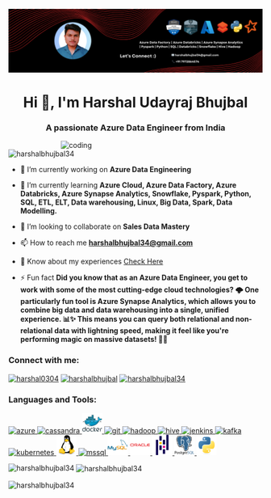 ![logo](https://github.com/Harshalbhujbal34/Harshalbhujbal34/blob/main/Harshal%20Bhujbal.png)
<h1 align="center">Hi 👋, I'm Harshal Udayraj Bhujbal</h1>
<h3 align="center">A passionate Azure Data Engineer from India</h3>

<img align="right" alt="coding" width="400" src="https://user-images.githubusercontent.com/55389276/140866485-8fb1c876-9a8f-4d6a-98dc-08c4981eaf70.gif">

<p align="left"> <img src="https://komarev.com/ghpvc/?username=harshalbhujbal34&label=Profile%20views&color=0e75b6&style=flat" alt="harshalbhujbal34" /> </p>

- 🔭 I’m currently working on **Azure Data Engineering**

- 🌱 I’m currently learning **Azure Cloud, Azure Data Factory, Azure Databricks, Azure Synapse Analytics, Snowflake, Pyspark, Python, SQL, ETL, ELT, Data warehousing, Linux, Big Data, Spark, Data Modelling.**

- 👯 I’m looking to collaborate on **Sales Data Mastery**

- 📫 How to reach me **harshalbhujbal34@gmail.com**

- 📄 Know about my experiences [Check Here](https://drive.google.com/file/d/12tYtCyAW8YCLT5qPnRs11G-Sw-hX0Ppi/view?usp=drive_link)

- ⚡ Fun fact **Did you know that as an Azure Data Engineer, you get to work with some of the most cutting-edge cloud technologies? 🌩️ One particularly fun tool is Azure Synapse Analytics, which allows you to combine big data and data warehousing into a single, unified experience. 📊✨ This means you can query both relational and non-relational data with lightning speed, making it feel like you're performing magic on massive datasets! 🎩🔮**

<h3 align="left">Connect with me:</h3>
<p align="left">
<a href="https://twitter.com/harshal0304" target="blank"><img align="center" src="https://raw.githubusercontent.com/rahuldkjain/github-profile-readme-generator/master/src/images/icons/Social/twitter.svg" alt="harshal0304" height="30" width="40" /></a>
<a href="https://linkedin.com/in/harshalbhujbal" target="blank"><img align="center" src="https://raw.githubusercontent.com/rahuldkjain/github-profile-readme-generator/master/src/images/icons/Social/linked-in-alt.svg" alt="harshalbhujbal" height="30" width="40" /></a>
<a href="https://www.hackerrank.com/harshalbhujbal34" target="blank"><img align="center" src="https://raw.githubusercontent.com/rahuldkjain/github-profile-readme-generator/master/src/images/icons/Social/hackerrank.svg" alt="harshalbhujbal34" height="30" width="40" /></a>
</p>

<h3 align="left">Languages and Tools:</h3>
<p align="left"> <a href="https://azure.microsoft.com/en-in/" target="_blank" rel="noreferrer"> <img src="https://www.vectorlogo.zone/logos/microsoft_azure/microsoft_azure-icon.svg" alt="azure" width="40" height="40"/> </a> <a href="https://cassandra.apache.org/" target="_blank" rel="noreferrer"> <img src="https://www.vectorlogo.zone/logos/apache_cassandra/apache_cassandra-icon.svg" alt="cassandra" width="40" height="40"/> </a> <a href="https://www.docker.com/" target="_blank" rel="noreferrer"> <img src="https://raw.githubusercontent.com/devicons/devicon/master/icons/docker/docker-original-wordmark.svg" alt="docker" width="40" height="40"/> </a> <a href="https://git-scm.com/" target="_blank" rel="noreferrer"> <img src="https://www.vectorlogo.zone/logos/git-scm/git-scm-icon.svg" alt="git" width="40" height="40"/> </a> <a href="https://hadoop.apache.org/" target="_blank" rel="noreferrer"> <img src="https://www.vectorlogo.zone/logos/apache_hadoop/apache_hadoop-icon.svg" alt="hadoop" width="40" height="40"/> </a> <a href="https://hive.apache.org/" target="_blank" rel="noreferrer"> <img src="https://www.vectorlogo.zone/logos/apache_hive/apache_hive-icon.svg" alt="hive" width="40" height="40"/> </a> <a href="https://www.jenkins.io" target="_blank" rel="noreferrer"> <img src="https://www.vectorlogo.zone/logos/jenkins/jenkins-icon.svg" alt="jenkins" width="40" height="40"/> </a> <a href="https://kafka.apache.org/" target="_blank" rel="noreferrer"> <img src="https://www.vectorlogo.zone/logos/apache_kafka/apache_kafka-icon.svg" alt="kafka" width="40" height="40"/> </a> <a href="https://kubernetes.io" target="_blank" rel="noreferrer"> <img src="https://www.vectorlogo.zone/logos/kubernetes/kubernetes-icon.svg" alt="kubernetes" width="40" height="40"/> </a> <a href="https://www.linux.org/" target="_blank" rel="noreferrer"> <img src="https://raw.githubusercontent.com/devicons/devicon/master/icons/linux/linux-original.svg" alt="linux" width="40" height="40"/> </a> <a href="https://www.microsoft.com/en-us/sql-server" target="_blank" rel="noreferrer"> <img src="https://www.svgrepo.com/show/303229/microsoft-sql-server-logo.svg" alt="mssql" width="40" height="40"/> </a> <a href="https://www.mysql.com/" target="_blank" rel="noreferrer"> <img src="https://raw.githubusercontent.com/devicons/devicon/master/icons/mysql/mysql-original-wordmark.svg" alt="mysql" width="40" height="40"/> </a> <a href="https://www.oracle.com/" target="_blank" rel="noreferrer"> <img src="https://raw.githubusercontent.com/devicons/devicon/master/icons/oracle/oracle-original.svg" alt="oracle" width="40" height="40"/> </a> <a href="https://pandas.pydata.org/" target="_blank" rel="noreferrer"> <img src="https://raw.githubusercontent.com/devicons/devicon/2ae2a900d2f041da66e950e4d48052658d850630/icons/pandas/pandas-original.svg" alt="pandas" width="40" height="40"/> </a> <a href="https://www.postgresql.org" target="_blank" rel="noreferrer"> <img src="https://raw.githubusercontent.com/devicons/devicon/master/icons/postgresql/postgresql-original-wordmark.svg" alt="postgresql" width="40" height="40"/> </a> <a href="https://www.python.org" target="_blank" rel="noreferrer"> <img src="https://raw.githubusercontent.com/devicons/devicon/master/icons/python/python-original.svg" alt="python" width="40" height="40"/> </a> </p>

<p><img align="left" src="https://github-readme-stats.vercel.app/api/top-langs?username=harshalbhujbal34&show_icons=true&locale=en&layout=compact" alt="harshalbhujbal34" /></p>

<p>&nbsp;<img align="center" src="https://github-readme-stats.vercel.app/api?username=harshalbhujbal34&show_icons=true&locale=en" alt="harshalbhujbal34" /></p>

<p><img align="center" src="https://github-readme-streak-stats.herokuapp.com/?user=harshalbhujbal34&" alt="harshalbhujbal34" /></p>
